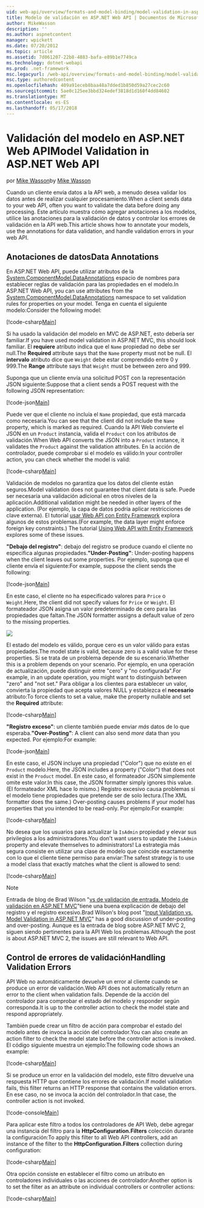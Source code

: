 ```yaml
---
uid: web-api/overview/formats-and-model-binding/model-validation-in-aspnet-web-api
title: Modelo de validación en ASP.NET Web API | Documentos de Microsoft
author: MikeWasson
description: ''
ms.author: aspnetcontent
manager: wpickett
ms.date: 07/20/2012
ms.topic: article
ms.assetid: 7d061207-22b8-4883-bafa-e89b1e7749ca
ms.technology: dotnet-webapi
ms.prod: .net-framework
msc.legacyurl: /web-api/overview/formats-and-model-binding/model-validation-in-aspnet-web-api
msc.type: authoredcontent
ms.openlocfilehash: 409a91eceb8baa48a7dded1b850d59a27cec2c60
ms.sourcegitcommit: 5ae0c125ee3bbd324edef3818d1d160f4dd84602
ms.translationtype: MT
ms.contentlocale: es-ES
ms.lasthandoff: 05/17/2018
---
```

<a name="model-validation-in-aspnet-web-api"></a><span data-ttu-id="76973-102">Validación del modelo en ASP.NET Web API</span><span class="sxs-lookup"><span data-stu-id="76973-102">Model Validation in ASP.NET Web API</span></span>
====================
<span data-ttu-id="76973-103">por [Mike Wasson](https://github.com/MikeWasson)</span><span class="sxs-lookup"><span data-stu-id="76973-103">by [Mike Wasson](https://github.com/MikeWasson)</span></span>

<span data-ttu-id="76973-104">Cuando un cliente envía datos a la API web, a menudo desea validar los datos antes de realizar cualquier procesamiento.</span><span class="sxs-lookup"><span data-stu-id="76973-104">When a client sends data to your web API, often you want to validate the data before doing any processing.</span></span> <span data-ttu-id="76973-105">Este artículo muestra cómo agregar anotaciones a los modelos, utilice las anotaciones para la validación de datos y controlar los errores de validación en la API web.</span><span class="sxs-lookup"><span data-stu-id="76973-105">This article shows how to annotate your models, use the annotations for data validation, and handle validation errors in your web API.</span></span>

## <a name="data-annotations"></a><span data-ttu-id="76973-106">Anotaciones de datos</span><span class="sxs-lookup"><span data-stu-id="76973-106">Data Annotations</span></span>

<span data-ttu-id="76973-107">En ASP.NET Web API, puede utilizar atributos de la [System.ComponentModel.DataAnnotations](/dotnet/api/system.componentmodel.dataannotations) espacio de nombres para establecer reglas de validación para las propiedades en el modelo.</span><span class="sxs-lookup"><span data-stu-id="76973-107">In ASP.NET Web API, you can use attributes from the [System.ComponentModel.DataAnnotations](/dotnet/api/system.componentmodel.dataannotations) namespace to set validation rules for properties on your model.</span></span> <span data-ttu-id="76973-108">Tenga en cuenta el siguiente modelo:</span><span class="sxs-lookup"><span data-stu-id="76973-108">Consider the following model:</span></span>

[!code-csharp[Main](model-validation-in-aspnet-web-api/samples/sample1.cs)]

<span data-ttu-id="76973-109">Si ha usado la validación del modelo en MVC de ASP.NET, esto debería ser familiar.</span><span class="sxs-lookup"><span data-stu-id="76973-109">If you have used model validation in ASP.NET MVC, this should look familiar.</span></span> <span data-ttu-id="76973-110">El **requiere** atributo indica que el `Name` propiedad no debe ser null.</span><span class="sxs-lookup"><span data-stu-id="76973-110">The **Required** attribute says that the `Name` property must not be null.</span></span> <span data-ttu-id="76973-111">El **intervalo** atributo dice que `Weight` debe estar comprendido entre 0 y 999.</span><span class="sxs-lookup"><span data-stu-id="76973-111">The **Range** attribute says that `Weight` must be between zero and 999.</span></span>

<span data-ttu-id="76973-112">Suponga que un cliente envía una solicitud POST con la representación JSON siguiente:</span><span class="sxs-lookup"><span data-stu-id="76973-112">Suppose that a client sends a POST request with the following JSON representation:</span></span>

[!code-json[Main](model-validation-in-aspnet-web-api/samples/sample2.json)]

<span data-ttu-id="76973-113">Puede ver que el cliente no incluía el `Name` propiedad, que está marcada como necesaria.</span><span class="sxs-lookup"><span data-stu-id="76973-113">You can see that the client did not include the `Name` property, which is marked as required.</span></span> <span data-ttu-id="76973-114">Cuando la API Web convierte el JSON en un `Product` instancia, valida el `Product` con los atributos de validación.</span><span class="sxs-lookup"><span data-stu-id="76973-114">When Web API converts the JSON into a `Product` instance, it validates the `Product` against the validation attributes.</span></span> <span data-ttu-id="76973-115">En la acción de controlador, puede comprobar si el modelo es válido:</span><span class="sxs-lookup"><span data-stu-id="76973-115">In your controller action, you can check whether the model is valid:</span></span>

[!code-csharp[Main](model-validation-in-aspnet-web-api/samples/sample3.cs)]

<span data-ttu-id="76973-116">Validación de modelos no garantiza que los datos del cliente están seguros.</span><span class="sxs-lookup"><span data-stu-id="76973-116">Model validation does not guarantee that client data is safe.</span></span> <span data-ttu-id="76973-117">Puede ser necesaria una validación adicional en otros niveles de la aplicación.</span><span class="sxs-lookup"><span data-stu-id="76973-117">Additional validation might be needed in other layers of the application.</span></span> <span data-ttu-id="76973-118">(Por ejemplo, la capa de datos podría aplicar restricciones de clave externa). El tutorial [usar Web API con Entity Framework](../data/using-web-api-with-entity-framework/part-1.md) explora algunos de estos problemas.</span><span class="sxs-lookup"><span data-stu-id="76973-118">(For example, the data layer might enforce foreign key constraints.) The tutorial [Using Web API with Entity Framework](../data/using-web-api-with-entity-framework/part-1.md) explores some of these issues.</span></span>

<span data-ttu-id="76973-119">**"Debajo del registro"**: debajo del registro se produce cuando el cliente no especifica algunas propiedades.</span><span class="sxs-lookup"><span data-stu-id="76973-119">**"Under-Posting"**: Under-posting happens when the client leaves out some properties.</span></span> <span data-ttu-id="76973-120">Por ejemplo, suponga que el cliente envía el siguiente:</span><span class="sxs-lookup"><span data-stu-id="76973-120">For example, suppose the client sends the following:</span></span>

[!code-json[Main](model-validation-in-aspnet-web-api/samples/sample4.json)]

<span data-ttu-id="76973-121">En este caso, el cliente no ha especificado valores para `Price` o `Weight`.</span><span class="sxs-lookup"><span data-stu-id="76973-121">Here, the client did not specify values for `Price` or `Weight`.</span></span> <span data-ttu-id="76973-122">El formateador JSON asigna un valor predeterminado de cero para las propiedades que faltan.</span><span class="sxs-lookup"><span data-stu-id="76973-122">The JSON formatter assigns a default value of zero to the missing properties.</span></span>

![](model-validation-in-aspnet-web-api/_static/image1.png)

<span data-ttu-id="76973-123">El estado del modelo es válido, porque cero es un valor válido para estas propiedades.</span><span class="sxs-lookup"><span data-stu-id="76973-123">The model state is valid, because zero is a valid value for these properties.</span></span> <span data-ttu-id="76973-124">Si se trata de un problema depende de su escenario.</span><span class="sxs-lookup"><span data-stu-id="76973-124">Whether this is a problem depends on your scenario.</span></span> <span data-ttu-id="76973-125">Por ejemplo, en una operación de actualización, puede distinguir entre "cero" y "no configurada".</span><span class="sxs-lookup"><span data-stu-id="76973-125">For example, in an update operation, you might want to distinguish between "zero" and "not set."</span></span> <span data-ttu-id="76973-126">Para obligar a los clientes para establecer un valor, convierta la propiedad que acepta valores NULL y establezca el **necesario** atributo:</span><span class="sxs-lookup"><span data-stu-id="76973-126">To force clients to set a value, make the property nullable and set the **Required** attribute:</span></span>

[!code-csharp[Main](model-validation-in-aspnet-web-api/samples/sample5.cs?highlight=1-2)]

<span data-ttu-id="76973-127">**"Registro exceso"**: un cliente también puede enviar *más* datos de lo que esperaba.</span><span class="sxs-lookup"><span data-stu-id="76973-127">**"Over-Posting"**: A client can also send *more* data than you expected.</span></span> <span data-ttu-id="76973-128">Por ejemplo:</span><span class="sxs-lookup"><span data-stu-id="76973-128">For example:</span></span>

[!code-json[Main](model-validation-in-aspnet-web-api/samples/sample6.json)]

<span data-ttu-id="76973-129">En este caso, el JSON incluye una propiedad ("Color") que no existe en el `Product` modelo.</span><span class="sxs-lookup"><span data-stu-id="76973-129">Here, the JSON includes a property ("Color") that does not exist in the `Product` model.</span></span> <span data-ttu-id="76973-130">En este caso, el formateador JSON simplemente omite este valor.</span><span class="sxs-lookup"><span data-stu-id="76973-130">In this case, the JSON formatter simply ignores this value.</span></span> <span data-ttu-id="76973-131">(El formateador XML hace lo mismo.) Registro excesivo causa problemas si el modelo tiene propiedades que pretende ser de solo lectura.</span><span class="sxs-lookup"><span data-stu-id="76973-131">(The XML formatter does the same.) Over-posting causes problems if your model has properties that you intended to be read-only.</span></span> <span data-ttu-id="76973-132">Por ejemplo:</span><span class="sxs-lookup"><span data-stu-id="76973-132">For example:</span></span>

[!code-csharp[Main](model-validation-in-aspnet-web-api/samples/sample7.cs)]

<span data-ttu-id="76973-133">No desea que los usuarios para actualizar la `IsAdmin` propiedad y elevar sus privilegios a los administradores.</span><span class="sxs-lookup"><span data-stu-id="76973-133">You don't want users to update the `IsAdmin` property and elevate themselves to administrators!</span></span> <span data-ttu-id="76973-134">La estrategia más segura consiste en utilizar una clase de modelo que coincide exactamente con lo que el cliente tiene permiso para enviar:</span><span class="sxs-lookup"><span data-stu-id="76973-134">The safest strategy is to use a model class that exactly matches what the client is allowed to send:</span></span>

[!code-csharp[Main](model-validation-in-aspnet-web-api/samples/sample8.cs)]

> [!NOTE]
> <span data-ttu-id="76973-135">Entrada de blog de Brad Wilson "[vs de validación de entrada. Modelo de validación en ASP.NET MVC](http://bradwilson.typepad.com/blog/2010/01/input-validation-vs-model-validation-in-aspnet-mvc.html)"tiene una buena explicación de debajo del registro y el registro excesivo.</span><span class="sxs-lookup"><span data-stu-id="76973-135">Brad Wilson's blog post "[Input Validation vs. Model Validation in ASP.NET MVC](http://bradwilson.typepad.com/blog/2010/01/input-validation-vs-model-validation-in-aspnet-mvc.html)" has a good discussion of under-posting and over-posting.</span></span> <span data-ttu-id="76973-136">Aunque es la entrada de blog sobre ASP.NET MVC 2, siguen siendo pertinentes para la API Web los problemas.</span><span class="sxs-lookup"><span data-stu-id="76973-136">Although the post is about ASP.NET MVC 2, the issues are still relevant to Web API.</span></span>


## <a name="handling-validation-errors"></a><span data-ttu-id="76973-137">Control de errores de validación</span><span class="sxs-lookup"><span data-stu-id="76973-137">Handling Validation Errors</span></span>

<span data-ttu-id="76973-138">API Web no automáticamente devuelve un error al cliente cuando se produce un error de validación.</span><span class="sxs-lookup"><span data-stu-id="76973-138">Web API does not automatically return an error to the client when validation fails.</span></span> <span data-ttu-id="76973-139">Depende de la acción del controlador para comprobar el estado del modelo y responder según corresponda.</span><span class="sxs-lookup"><span data-stu-id="76973-139">It is up to the controller action to check the model state and respond appropriately.</span></span>

<span data-ttu-id="76973-140">También puede crear un filtro de acción para comprobar el estado del modelo antes de invoca la acción del controlador.</span><span class="sxs-lookup"><span data-stu-id="76973-140">You can also create an action filter to check the model state before the controller action is invoked.</span></span> <span data-ttu-id="76973-141">El código siguiente muestra un ejemplo:</span><span class="sxs-lookup"><span data-stu-id="76973-141">The following code shows an example:</span></span>

[!code-csharp[Main](model-validation-in-aspnet-web-api/samples/sample9.cs)]

<span data-ttu-id="76973-142">Si se produce un error en la validación del modelo, este filtro devuelve una respuesta HTTP que contiene los errores de validación.</span><span class="sxs-lookup"><span data-stu-id="76973-142">If model validation fails, this filter returns an HTTP response that contains the validation errors.</span></span> <span data-ttu-id="76973-143">En ese caso, no se invoca la acción del controlador.</span><span class="sxs-lookup"><span data-stu-id="76973-143">In that case, the controller action is not invoked.</span></span>

[!code-console[Main](model-validation-in-aspnet-web-api/samples/sample10.cmd)]

<span data-ttu-id="76973-144">Para aplicar este filtro a todos los controladores de API Web, debe agregar una instancia del filtro para la **HttpConfiguration.Filters** colección durante la configuración:</span><span class="sxs-lookup"><span data-stu-id="76973-144">To apply this filter to all Web API controllers, add an instance of the filter to the **HttpConfiguration.Filters** collection during configuration:</span></span>

[!code-csharp[Main](model-validation-in-aspnet-web-api/samples/sample11.cs)]

<span data-ttu-id="76973-145">Otra opción consiste en establecer el filtro como un atributo en controladores individuales o las acciones de controlador:</span><span class="sxs-lookup"><span data-stu-id="76973-145">Another option is to set the filter as an attribute on individual controllers or controller actions:</span></span>

[!code-csharp[Main](model-validation-in-aspnet-web-api/samples/sample12.cs)]
